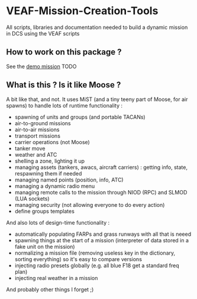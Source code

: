 # VEAF-Mission-Creation-Tools

All scripts, libraries and documentation needed to build a dynamic mission in DCS using the VEAF scripts

## How to work on this package ?

See the [demo mission](https://github.com/VEAF/VEAF-Demo-Mission)
TODO

## What is this ? Is it like Moose ?

A bit like that, and not.
It uses MiST (and a tiny teeny part of Moose, for air spawns) to handle lots of runtime functionality :
- spawning of units and groups (and portable TACANs)
- air-to-ground missions 
- air-to-air missions
- transport missions
- carrier operations (not Moose)
- tanker move
- weather and ATC
- shelling a zone, lighting it up
- managing assets (tankers, awacs, aircraft carriers) : getting info, state, respawning them if needed
- managing named points (position, info, ATC)
- managing a dynamic radio menu
- managing remote calls to the mission through NIOD (RPC) and SLMOD (LUA sockets)
- managing security (not allowing everyone to do every action)
- define groups templates

And also lots of design-time functionality :
- automatically populating FARPs and grass runways with all that is neeed
- spawning things at the start of a mission (interpreter of data stored in a fake unit on the mission)
- normalizing a mission file (removing useless key in the dictionary, sorting everything) so it's easy to compare versions
- injecting radio presets globally (e.g. all blue F18 get a standard freq plan)
- injecting real weather in a mission

And probably other things I forget ;)